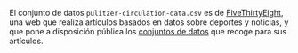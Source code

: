 El conjunto de datos `pulitzer-circulation-data.csv` es de [FiveThirtyEight](https://fivethirtyeight.com/), una web que realiza artículos basados en datos sobre deportes y noticias, y que pone a disposición pública los [conjuntos de datos](https://github.com/fivethirtyeight/data) que recoge para sus artículos.
